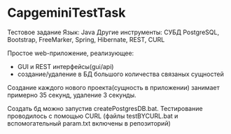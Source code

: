 # CapgeminiTestTask

Тестовое задание 
Язык: Java 
Другие инструменты: СУБД PostgreSQL, Bootstrap, FreeMarker, Spring, Hibernate, REST, CURL

Простое web-приложение, реализующее:
- GUI и REST интерфейсы(gui/api)
- создание/удаление в БД большого количества связаных сущностей

Cоздание каждого нового проекта(сущность в приложении) занимает примерно 35 секунд, удаление 3 секунды.

Создать бд можно запустив createPostgresDB.bat.
Тестирование проводилось с помощью CURL (файлы testBYCURL.bat и вспомогательный param.txt включены в репозиторий)
